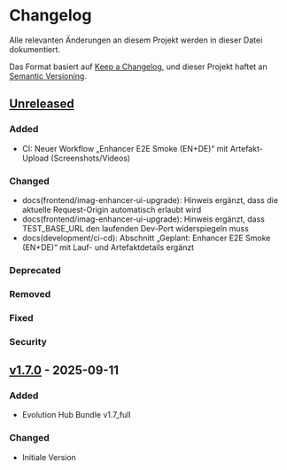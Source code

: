 # Changelog

Alle relevanten Änderungen an diesem Projekt werden in dieser Datei dokumentiert.

Das Format basiert auf [Keep a Changelog](https://keepachangelog.com/en/1.0.0/),
und dieser Projekt haftet an [Semantic Versioning](https://semver.org/spec/v2.0.0.html).

## [Unreleased]

### Added

- CI: Neuer Workflow „Enhancer E2E Smoke (EN+DE)“ mit Artefakt-Upload (Screenshots/Videos)

### Changed

- docs(frontend/imag-enhancer-ui-upgrade): Hinweis ergänzt, dass die aktuelle Request-Origin automatisch erlaubt wird
- docs(frontend/imag-enhancer-ui-upgrade): Hinweis ergänzt, dass TEST_BASE_URL den laufenden Dev-Port widerspiegeln muss
- docs(development/ci-cd): Abschnitt „Geplant: Enhancer E2E Smoke (EN+DE)“ mit Lauf- und Artefaktdetails ergänzt

### Deprecated

### Removed

### Fixed

### Security

## [v1.7.0] - 2025-09-11
### Added
- Evolution Hub Bundle v1.7_full

### Changed
- Initiale Version

[Unreleased]: https://github.com/evolution-hub/evolution-hub/compare/v1.7.0...HEAD
[v1.7.0]: https://github.com/evolution-hub/evolution-hub/releases/tag/v1.7.0